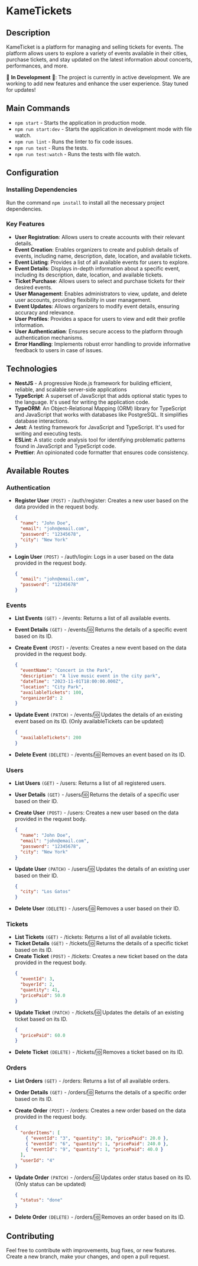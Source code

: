 # KameTickets

## Description

KameTicket is a platform for managing and selling tickets for events. The platform allows users to explore a variety of events available in their cities, purchase tickets, and stay updated on the latest information about concerts, performances, and more.

🚧 **In Development** 🚧: The project is currently in active development. We are working to add new features and enhance the user experience. Stay tuned for updates!

## Main Commands

- `npm start` - Starts the application in production mode.
- `npm run start:dev` - Starts the application in development mode with file watch.
- `npm run lint` - Runs the linter to fix code issues.
- `npm run test` - Runs the tests.
- `npm run test:watch` - Runs the tests with file watch.

## Configuration

### Installing Dependencies

Run the command `npm install` to install all the necessary project dependencies.

### Key Features

- **User Registration**: Allows users to create accounts with their relevant details.
- **Event Creation**: Enables organizers to create and publish details of events, including name, description, date, location, and available tickets.
- **Event Listing**: Provides a list of all available events for users to explore.
- **Event Details**: Displays in-depth information about a specific event, including its description, date, location, and available tickets.
- **Ticket Purchase**: Allows users to select and purchase tickets for their desired events.
- **User Management**: Enables administrators to view, update, and delete user accounts, providing flexibility in user management.
- **Event Updates**: Allows organizers to modify event details, ensuring accuracy and relevance.
- **User Profiles**: Provides a space for users to view and edit their profile information.
- **User Authentication**: Ensures secure access to the platform through authentication mechanisms.
- **Error Handling**: Implements robust error handling to provide informative feedback to users in case of issues.

## Technologies

- **NestJS** - A progressive Node.js framework for building efficient, reliable, and scalable server-side applications
- **TypeScript**: A superset of JavaScript that adds optional static types to the language. It's used for writing the application code.
- **TypeORM**: An Object-Relational Mapping (ORM) library for TypeScript and JavaScript that works with databases like PostgreSQL. It simplifies database interactions.
- **Jest**: A testing framework for JavaScript and TypeScript. It's used for writing and executing tests.
- **ESLint**: A static code analysis tool for identifying problematic patterns found in JavaScript and TypeScript code.
- **Prettier**: An opinionated code formatter that ensures code consistency.

## Available Routes

### Authentication

- **Register User** `(POST)` - /auth/register: Creates a new user based on the data provided in the request body.
  ```json
  {
    "name": "John Doe",
    "email": "john@email.com",
    "password": "12345678",
    "city": "New York"
  }
  ```
- **Login User** `(POST)` - /auth/login: Logs in a user based on the data provided in the request body.
  ```json
  {
    "email": "john@email.com",
    "password": "12345678"
  }
  ```

### Events

- **List Events** `(GET)` - /events: Returns a list of all available events.
- **Event Details** `(GET)` - /events/:id: Returns the details of a specific event based on its ID.
- **Create Event** `(POST)` - /events: Creates a new event based on the data provided in the request body.

  ```json
  {
    "eventName": "Concert in the Park",
    "description": "A live music event in the city park",
    "dateTime": "2023-11-01T18:00:00.000Z",
    "location": "City Park",
    "availableTickets": 100,
    "organizerId": 2
  }
  ```

- **Update Event** `(PATCH)` - /events/:id: Updates the details of an existing event based on its ID. (Only availableTickets can be updated)

  ```json
  {
    "availableTickets": 200
  }
  ```

- **Delete Event** `(DELETE)` - /events/:id: Removes an event based on its ID.

### Users

- **List Users** `(GET)` - /users: Returns a list of all registered users.
- **User Details** `(GET)` - /users/:id: Returns the details of a specific user based on their ID.
- **Create User** `(POST)` - /users: Creates a new user based on the data provided in the request body.
  ```json
  {
    "name": "John Doe",
    "email": "john@email.com",
    "password": "12345678",
    "city": "New York"
  }
  ```
- **Update User** `(PATCH)` - /users/:id: Updates the details of an existing user based on their ID.

  ```json
  {
    "city": "Los Gatos"
  }
  ```

- **Delete User** `(DELETE)` - /users/:id: Removes a user based on their ID.

### Tickets

- **List Tickets** `(GET)` - /tickets: Returns a list of all available tickets.
- **Ticket Details** `(GET)` - /tickets/:id: Returns the details of a specific ticket based on its ID.
- **Create Ticket** `(POST)` - /tickets: Creates a new ticket based on the data provided in the request body.
  ```json
  {
    "eventId": 3,
    "buyerId": 2,
    "quantity": 41,
    "pricePaid": 50.0
  }
  ```
- **Update Ticket** `(PATCH)` - /tickets/:id: Updates the details of an existing ticket based on its ID.
  ```json
  {
    "pricePaid": 60.0
  }
  ```
- **Delete Ticket** `(DELETE)` - /tickets/:id: Removes a ticket based on its ID.

### Orders

- **List Orders** `(GET)` - /orders: Returns a list of all available orders.
- **Order Details** `(GET)` - /orders/:id: Returns the details of a specific order based on its ID.
- **Create Order** `(POST)` - /orders: Creates a new order based on the data provided in the request body.

  ```json
  {
    "orderItems": [
      { "eventId": "3", "quantity": 10, "pricePaid": 20.0 },
      { "eventId": "6", "quantity": 1, "pricePaid": 240.0 },
      { "eventId": "9", "quantity": 1, "pricePaid": 40.0 }
    ],
    "userId": "4"
  }
  ```

- **Update Order** `(PATCH)` - /orders/:id: Updates order status based on its ID. (Only status can be updated)

  ```json
  {
    "status": "done"
  }
  ```

- **Delete Order** `(DELETE)` - /orders/:id: Removes an order based on its ID.

## Contributing

Feel free to contribute with improvements, bug fixes, or new features. Create a new branch, make your changes, and open a pull request.
